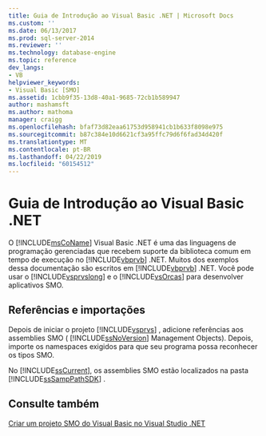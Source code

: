 ```yaml
---
title: Guia de Introdução ao Visual Basic .NET | Microsoft Docs
ms.custom: ''
ms.date: 06/13/2017
ms.prod: sql-server-2014
ms.reviewer: ''
ms.technology: database-engine
ms.topic: reference
dev_langs:
- VB
helpviewer_keywords:
- Visual Basic [SMO]
ms.assetid: 1cbb9f35-13d8-40a1-9685-72cb1b589947
author: mashamsft
ms.author: mathoma
manager: craigg
ms.openlocfilehash: bfaf73d82eaa61753d958941cb1b633f8098e975
ms.sourcegitcommit: b87c384e10d6621cf3a95ffc79d6f6fad34d420f
ms.translationtype: MT
ms.contentlocale: pt-BR
ms.lasthandoff: 04/22/2019
ms.locfileid: "60154512"
---
```

# <a name="getting-started-in-visual-basic-net"></a>Guia de Introdução ao Visual Basic .NET
  O [!INCLUDE[msCoName](../../includes/msconame-md.md)] Visual Basic .NET é uma das linguagens de programação gerenciadas que recebem suporte da biblioteca comum em tempo de execução no [!INCLUDE[vbprvb](../../includes/vbprvb-md.md)] .NET. Muitos dos exemplos dessa documentação são escritos em [!INCLUDE[vbprvb](../../includes/vbprvb-md.md)] .NET. Você pode usar o [!INCLUDE[vsprvslong](../../includes/vsprvslong-md.md)] e o [!INCLUDE[vsOrcas](../../includes/vsorcas-md.md)] para desenvolver aplicativos SMO.  
  
## <a name="references-and-imports"></a>Referências e importações  
 Depois de iniciar o projeto [!INCLUDE[vsprvs](../../includes/vsprvs-md.md)] , adicione referências aos assemblies SMO ( [!INCLUDE[ssNoVersion](../../includes/ssnoversion-md.md)] Management Objects). Depois, importe os namespaces exigidos para que seu programa possa reconhecer os tipos SMO.  
  
 No [!INCLUDE[ssCurrent](../../includes/sscurrent-md.md)], os assemblies SMO estão localizados na pasta [!INCLUDE[ssSampPathSDK](../../includes/sssamppathsdk-md.md)] .  
  
## <a name="see-also"></a>Consulte também  
 [Criar um projeto SMO do Visual Basic no Visual Studio .NET](../../../2014/database-engine/dev-guide/create-a-visual-basic-smo-project-in-visual-studio-net.md)  
  
  
